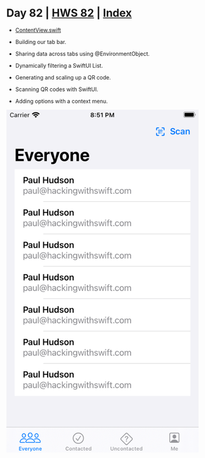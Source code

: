 # Day 82 | [HWS 82](https://www.hackingwithswift.com/100/swiftui/82) | [Index](https://github.com/JulesMoorhouse/100DaysOfSwiftUI/blob/main/README.md)

- [ContentView.swift](https://github.com/JulesMoorhouse/100DaysOfSwiftUI/blob/main/P16I%20HotProspects/P16I%20HotProspects/ContentView.swift)

- Building our tab bar.
- Sharing data across tabs using @EnvironmentObject.
- Dynamically filtering a SwiftUI List.
- Generating and scaling up a QR code.
- Scanning QR codes with SwiftUI.
- Adding options with a context menu.

<img src="../Images/day82i.png">